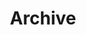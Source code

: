 ---
layout: archive
title: Archive
show_in_nav: false
permalink: blog/archive/
type: all-by-date
---